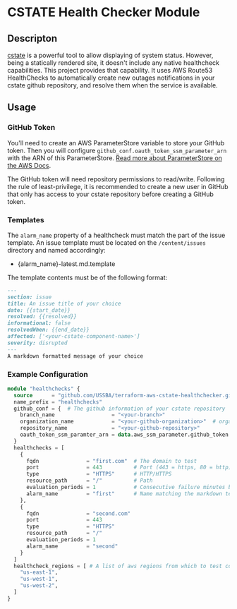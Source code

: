 # CSTATE Health Checker Module

## Descripton

[cstate](https://github.com/cstate/cstate) is a powerful tool to allow displaying of system status.  However, being a statically rendered site, it doesn't include any native healthcheck capabilities.  This project provides that capability.  It uses AWS Route53 HealthChecks to automatically create new outages notifications in your cstate github repository, and resolve them when the service is available.

## Usage

### GitHub Token

You'll need to create an AWS ParameterStore variable to store your GitHub token.  Then you will configure `github_conf.oauth_token_ssm_parameter_arn` with the ARN of this ParameterStore.  [Read more about ParameterStore on the AWS Docs](https://docs.aws.amazon.com/systems-manager/latest/userguide/systems-manager-parameter-store.html).

The GitHub token will need repository permissions to read/write.  Following the rule of least-privilege, it is recommended to create a new user in GitHub that only has access to your cstate repository before creating a GitHub token.

### Templates

The `alarm_name` property of a healthcheck must match the part of the issue template. An issue template must be located on the `/content/issues` directory and named accordingly:

* {alarm_name}-latest.md.template

The template contents must be of the following format:

```markdown
---
section: issue
title: An issue title of your choice
date: {{start_date}}
resolved: {{resolved}}
informational: false
resolvedWhen: {{end_date}}
affected: ['<your-cstate-component-name>']
severity: disrupted
---
A markdown formatted message of your choice
```

### Example Configuration

```terraform
module "healthchecks" {
  source      = "github.com/USSBA/terraform-aws-cstate-healthchecker.git"
  name_prefix = "healthchecks"
  github_conf = {  # The github information of your cstate repository
    branch_name                  = "<your-branch>"
    organization_name            = "<your-github-organization>"  # organization or github user
    repository_name              = "<your-github-repository>"
    oauth_token_ssm_paramter_arn = data.aws_ssm_parameter.github_token.arn
  }
  healthchecks = [
    {
      fqdn               = "first.com"  # The domain to test
      port               = 443          # Port (443 = https, 80 = http)
      type               = "HTTPS"      # HTTP/HTTPS
      resource_path      = "/"          # Path
      evaluation_periods = 1            # Consecutive failure minutes before reporting an outage.
      alarm_name         = "first"      # Name matching the markdown template filename above.  "first" will update "first-latest.md.template"
    },
    {
      fqdn               = "second.com"
      port               = 443
      type               = "HTTPS"
      resource_path      = "/"
      evaluation_periods = 1
      alarm_name         = "second"
    }
  ]
  healthcheck_regions = [ # A list of aws regions from which to test connectivity
    "us-east-1",
    "us-west-1",
    "us-west-2",
  ]
}
```
